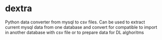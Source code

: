 # dextra
Python data converter from mysql to csv files. Can be used to extract current mysql data from one database and convert for compatible to import in another database with csv file or to prepare data for DL alghoritms
